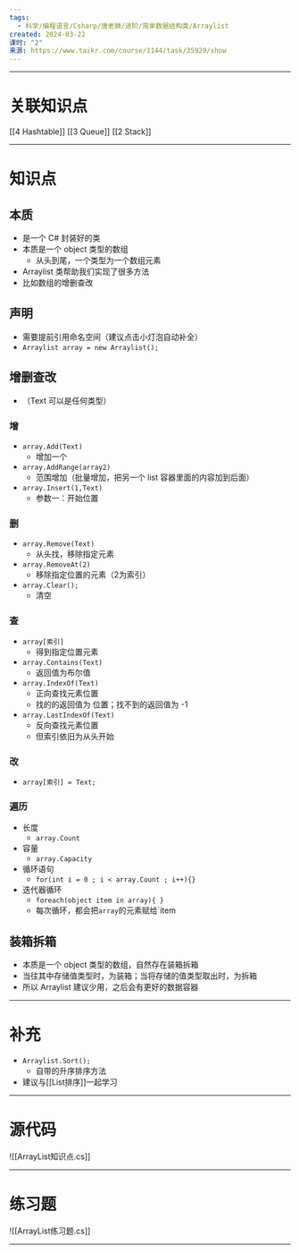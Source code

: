 ```yaml
---
tags:
  - 科学/编程语言/Csharp/唐老狮/进阶/简单数据结构类/Arraylist
created: 2024-03-22
课时: "2"
来源: https://www.taikr.com/course/1144/task/35929/show
---
```


---
# 关联知识点

[[4 Hashtable]] [[3 Queue]] [[2 Stack]]
 
---
# 知识点

## 本质

- 是一个 C# 封装好的类
- 本质是一个 object 类型的数组
	- 从头到尾，一个类型为一个数组元素
- Arraylist 类帮助我们实现了很多方法
- 比如数组的增删查改
## 声明

- 需要提前引用命名空间（建议点击小灯泡自动补全）
- `Arraylist array = new Arraylist();`
## 增删查改

- （Text 可以是任何类型）
### 增

- `array.Add(Text)`
	- 增加一个
- `array.AddRange(array2)`
	- 范围增加（批量增加，把另一个 list 容器里面的内容加到后面）
- `array.Insert(1,Text)`
	- 参数一：开始位置
### 删

- `array.Remove(Text)`
	- 从头找，移除指定元素
- `array.RemoveAt(2)`
	- 移除指定位置的元素（2为索引）
- `array.Clear();`
	- 清空
### 查

- `array[索引]`
	- 得到指定位置元素
- `array.Contains(Text)`
	- 返回值为布尔值
- `array.IndexOf(Text)`
	- 正向查找元素位置
	- 找的的返回值为 位置；找不到的返回值为 -1
- `array.LastIndexOf(Text)`
	- 反向查找元素位置
	- 但索引依旧为从头开始
### 改

- `array[索引] = Text;`
### 遍历

- 长度
	- `array.Count`
- 容量
	- `array.Capacity`
- 循环语句
	- `for(int i = 0 ; i < array.Count ; i++){}`
- 迭代器循环
	- `foreach(object item in array){ }`
	- 每次循环，都会把`array`的元素赋给`item
## 装箱拆箱

- 本质是一个 object 类型的数组，自然存在装箱拆箱
- 当往其中存储值类型时，为装箱；当将存储的值类型取出时，为拆箱
- 所以 Arraylist 建议少用，之后会有更好的数据容器

---
# 补充

- `Arraylist.Sort();`
	- 自带的升序排序方法
- 建议与[[List排序]]一起学习

---
# 源代码

![[ArrayList知识点.cs]]

---
# 练习题

![[ArrayList练习题.cs]]

---



